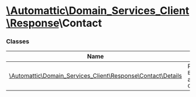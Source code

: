 # [\Automattic](../namespaces/automattic.md)[\Domain_Services_Client](../namespaces/automattic-domain-services-client.md)[\Response](../namespaces/automattic-domain-services-client-response.md)\Contact

### Classes

| Name | Summary |
|------|---------|
| [\Automattic\Domain_Services_Client\Response\Contact\Details](../classes/Automattic-Domain-Services-Client-Response-Contact-Details.md) | Response containing the `Entity\Contact_Information` associated with a `Contact_Id` |
